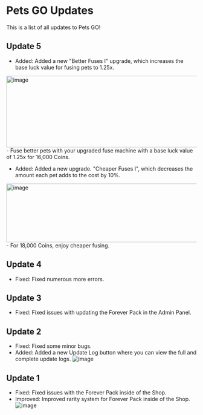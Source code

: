 # Pets GO Updates
This is a list of all updates to Pets GO!

## Update 5
- Added: Added a new "Better Fuses I" upgrade, which increases the base luck value for fusing pets to 1.25x.
<img width="1083" height="189" alt="image" src="https://github.com/user-attachments/assets/188d4978-c4b6-4b1a-ae2c-fb44f0d99233" />
- Fuse better pets with your upgraded fuse machine with a base luck value of 1.25x for 16,000 Coins.

- Added: Added a new upgrade. "Cheaper Fuses I", which decreases the amount each pet adds to the cost by 10%.
<img width="1147" height="155" alt="image" src="https://github.com/user-attachments/assets/cd4c6e4d-5850-4696-b5fc-b7ee6132c898" />
- For 18,000 Coins, enjoy cheaper fusing.

## Update 4
- Fixed: Fixed numerous more errors.

## Update 3
- Fixed: Fixed issues with updating the Forever Pack in the Admin Panel.

## Update 2
- Fixed: Fixed some minor bugs.
- Added: Added a new Update Log button where you can view the full and complete update logs.
![image](https://github.com/user-attachments/assets/7a5881cd-fb2b-4f3d-bacd-1c7ad9a3ec41)


## Update 1
- Fixed: Fixed issues with the Forever Pack inside of the Shop.
- Improved: Improved rarity system for Forever Pack inside of the Shop.
![image](https://github.com/user-attachments/assets/aec73179-2f9d-4375-a40c-e288cdd4036c)
